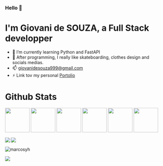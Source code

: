 ### Hello 👋

# I'm Giovani de SOUZA, a Full Stack developper


- 🌱 I’m currently learning Python and FastAPI
- 💬 After programming, I really like skateboarding, clothes design and socials medias.
- 📫 giovanidesouza999@gmail.com
- ⚡ Link tov my personal [Portolio](youngio9.github.io/Portfolio)

# Github Stats
<div display="flex">
 <img width="80" src="https://cdn.jsdelivr.net/gh/devicons/devicon/icons/react/react-original-wordmark.svg" />
<img width="80" src="https://cdn.jsdelivr.net/gh/devicons/devicon/icons/nodejs/nodejs-original.svg" />
  
 <img width="80" src="https://cdn.jsdelivr.net/gh/devicons/devicon/icons/express/express-original.svg" />
  
 <img width="80" src="https://cdn.jsdelivr.net/gh/devicons/devicon/icons/nextjs/nextjs-original.svg" />
  
  <img width="80" src="https://cdn.jsdelivr.net/gh/devicons/devicon/icons/sass/sass-original.svg" />
  
  <img width="80"  src="https://cdn.jsdelivr.net/gh/devicons/devicon/icons/redux/redux-original.svg" />
          
          
          
          
          
</div>

          
          

<p> <img align="left"  src="https://github-readme-stats.vercel.app/api/top-langs?username=youngio9&show_icons=true&theme=onedark&locale=en&layout=compact" /> </p>
<p> <img src="https://github-readme-stats.vercel.app/api?username=YounGio9&show_icons=true&theme=onedark" /> </>
<p><img align="center" src="https://github-readme-streak-stats.herokuapp.com/?user=youngio9&" alt="marcosyh" /></p>
  
  
<p align="left"> <img src="https://komarev.com/ghpvc/?username=YounGio9&label=Profile%20views&color=0e75b6&style=flat" /> </p>
  
